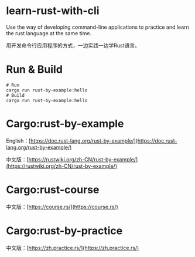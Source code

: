 # learn-rust-with-cli

Use the way of developing command-line applications to practice and learn the rust language at the same time.

用开发命令行应用程序的方式，一边实践一边学Rust语言。

# Run & Build
```
# Run
cargo run rust-by-example:hello 
# Build
cargo run rust-by-example:hello 
```

# Cargo:rust-by-example

English：[https://doc.rust-lang.org/rust-by-example/](https://doc.rust-lang.org/rust-by-example/)

中文版：[https://rustwiki.org/zh-CN/rust-by-example/](https://rustwiki.org/zh-CN/rust-by-example/)

# Cargo:rust-course

中文版：[https://course.rs/](https://course.rs/)

# Cargo:rust-by-practice

中文版：[https://zh.practice.rs/](https://zh.practice.rs/)